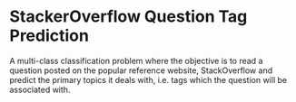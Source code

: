 # StackerOverflow Question Tag Prediction

A multi-class classification problem where the objective is to read a question posted on the popular reference website, StackOverflow and predict the primary topics it deals with, i.e. tags which the question will be associated with. 
